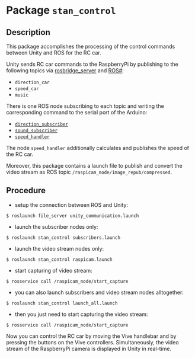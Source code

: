 # Package `stan_control`

## Description
This package accomplishes the processing of the control commands between Unity and ROS for the RC car.

Unity sends RC car commands to the RaspberryPi by publishing to the following topics via [rosbridge_server](http://wiki.ros.org/rosbridge_server) and [ROS#](https://github.com/siemens/ros-sharp):
* `direction_car`
* `speed_car`
* `music`

There is one ROS node subscribing to each topic and writing the corresponding command to the serial port of the Arduino:
* [`direction_subscriber`](https://github.com/Roboy/TeleRikshaw/blob/devel/RaspberryPi/src/stan_control/src/direction_subscriber.py)
* [`sound_subscriber`](https://github.com/Roboy/TeleRikshaw/blob/devel/RaspberryPi/src/stan_control/src/sound_subscriber.py)
* [`speed_handler`](https://github.com/Roboy/TeleRikshaw/blob/devel/RaspberryPi/src/stan_control/src/speed_handler.py)  

The node `speed_handler` additionally calculates and publishes the speed of the RC car.

Moreover, this package contains a launch file to publish and convert the video stream as ROS topic `/raspicam_node/image_repub/compressed`.

## Procedure
* setup the connection between ROS and Unity:
```
$ roslaunch file_server unity_communication.launch
```
* launch the subscriber nodes only:
```
$ roslaunch stan_control subscribers.launch
```
* launch the video stream nodes only:
```
$ roslaunch stan_control raspicam.launch
```
* start capturing of video stream:
```
$ rosservice call /raspicam_node/start_capture
```
* you can also launch subscribers and video stream nodes alltogether:
```
$ roslaunch stan_control launch_all.launch
```
* then you just need to start capturing the video stream:
```
$ rosservice call /raspicam_node/start_capture
```
Now you can control the RC car by moving the Vive handlebar and by pressing the buttons on the Vive controllers. Simultaneously, the video stream of the RaspberryPi camera is displayed in Unity in real-time.
